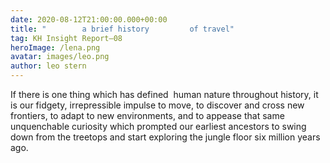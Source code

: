 ```yaml
---
date: 2020-08-12T21:00:00.000+00:00
title: "        a brief history         of travel"
tag: KH Insight Report—08
heroImage: /lena.png
avatar: images/leo.png
author: leo stern
---
```


If there is one thing which has defined  human nature throughout history, it is our fidgety, irrepressible impulse to move, to discover and cross new frontiers, to adapt to new environments, and to appease that same unquenchable curiosity which prompted our earliest ancestors to swing down from the treetops and start exploring the jungle floor six million years ago.
